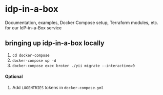# idp-in-a-box
Documentation, examples, Docker Compose setup, Terraform modules, etc. for our IdP-in-a-Box service

## bringing up idp-in-a-box locally
1. `cd docker-compose`
2. `docker-compose up -d`
3. `docker-compose exec broker ./yii migrate --interactive=0`

#### Optional
1. Add `LOGENTRIES` tokens in `docker-compose.yml`

